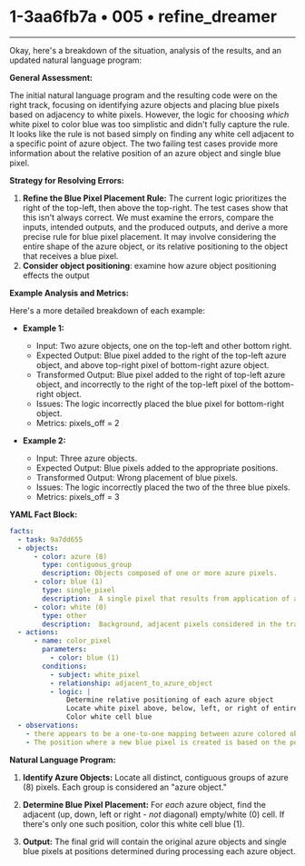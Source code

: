 # 1-3aa6fb7a • 005 • refine_dreamer

---
Okay, here's a breakdown of the situation, analysis of the results, and an updated natural language program:

**General Assessment:**

The initial natural language program and the resulting code were on the right track, focusing on identifying azure objects and placing blue pixels based on adjacency to white pixels. However, the logic for choosing *which* white pixel to color blue was too simplistic and didn't fully capture the rule. It looks like the rule is not based simply on finding any white cell adjacent to a specific point of azure object. The two failing test cases provide more information about the relative position of an azure object and single blue pixel.

**Strategy for Resolving Errors:**

1.  **Refine the Blue Pixel Placement Rule:** The current logic prioritizes the right of the top-left, then above the top-right. The test cases show that this isn't always correct. We must examine the errors, compare the inputs, intended outputs, and the produced outputs, and derive a more precise rule for blue pixel placement. It may involve considering the entire shape of the azure object, or its relative positioning to the object that receives a blue pixel.
2. **Consider object positioning**: examine how azure object positioning effects the output

**Example Analysis and Metrics:**

Here's a more detailed breakdown of each example:

*   **Example 1:**
    *   Input: Two azure objects, one on the top-left and other bottom right.
    *   Expected Output: Blue pixel added to the right of the top-left azure object, and above top-right pixel of bottom-right azure object.
    *   Transformed Output: Blue pixel added to the right of top-left azure object, and incorrectly to the right of the top-left pixel of the bottom-right object.
    *   Issues: The logic incorrectly placed the blue pixel for bottom-right object.
    *   Metrics: pixels\_off = 2

*   **Example 2:**
    *   Input: Three azure objects.
    *   Expected Output: Blue pixels added to the appropriate positions.
    *   Transformed Output: Wrong placement of blue pixels.
    *   Issues: The logic incorrectly placed the two of the three blue pixels.
    *   Metrics: pixels\_off = 3

**YAML Fact Block:**

```yaml
facts:
  - task: 9a7dd655
  - objects:
      - color: azure (8)
        type: contiguous_group
        description: Objects composed of one or more azure pixels.
      - color: blue (1)
        type: single_pixel
        description:  A single pixel that results from application of a rule
      - color: white (0)
        type: other
        description:  Background, adjacent pixels considered in the transformation.
  - actions:
      - name: color_pixel
        parameters:
          - color: blue (1)
        conditions:
          - subject: white_pixel
          - relationship: adjacent_to_azure_object
          - logic: |
              Determine relative positioning of each azure object
              Locate white pixel above, below, left, or right of entire object
              Color white cell blue
  - observations:
    - there appears to be a one-to-one mapping between azure colored objects and resulting blue pixel.
    - The position where a new blue pixel is created is based on the position of azure object in the grid

```

**Natural Language Program:**

1.  **Identify Azure Objects:** Locate all distinct, contiguous groups of azure (8) pixels. Each group is considered an "azure object."

2.  **Determine Blue Pixel Placement:** For *each* azure object, find the adjacent (up, down, left or right - *not* diagonal) empty/white (0) cell. If there's only one such position, color this white cell blue (1).

3.  **Output:** The final grid will contain the original azure objects and single blue pixels at positions determined during processing each azure object.

